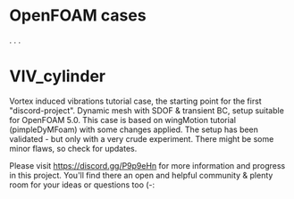 # OpenFOAM cases

.
.
.

# VIV_cylinder

Vortex induced vibrations tutorial case, the starting point for the first "discord-project". Dynamic mesh with SDOF & transient BC, setup suitable for OpenFOAM 5.0. This case is based on wingMotion tutorial (pimpleDyMFoam) with some changes applied. The setup has been validated - but only with a very crude experiment. There might be some minor flaws, so check for updates.

Please visit https://discord.gg/P9p9eHn for more information and progress in this project. You'll find there an open and helpful community & plenty room for your ideas or questions too (-:
